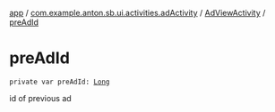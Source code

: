 [app](../../index.md) / [com.example.anton.sb.ui.activities.adActivity](../index.md) / [AdViewActivity](index.md) / [preAdId](./pre-ad-id.md)

# preAdId

`private var preAdId: `[`Long`](https://kotlinlang.org/api/latest/jvm/stdlib/kotlin/-long/index.html)

id of previous ad

